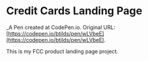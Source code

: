 # Credit Cards Landing Page
 _A Pen created at CodePen.io. Original URL: [https://codepen.io/btilds/pen/wLVbeE](https://codepen.io/btilds/pen/wLVbeE).

 This is my FCC product landing page project.